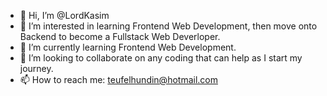 - 👋 Hi, I’m @LordKasim
- 👀 I’m interested in learning Frontend Web Development, then move onto Backend to become a Fullstack Web Deverloper.
- 🌱 I’m currently learning Frontend Web Development.
- 💞️ I’m looking to collaborate on any coding that can help as I start my journey.
- 📫 How to reach me: teufelhundin@hotmail.com

<!---
LordKasim/LordKasim is a ✨ special ✨ repository because its `README.md` (this file) appears on your GitHub profile.
You can click the Preview link to take a look at your changes.
--->
